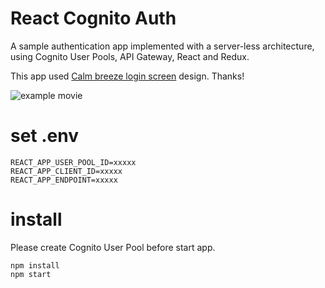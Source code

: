 # React Cognito Auth

A sample authentication app implemented with a server-less architecture, using Cognito User Pools, API Gateway, React and Redux.

This app used [Calm breeze login screen](https://codepen.io/Lewitje/pen/BNNJjo) design. Thanks!

![example movie](https://raw.githubusercontent.com/ganezasan/react-cognito-auth/master/screen.png)

# set .env
```
REACT_APP_USER_POOL_ID=xxxxx
REACT_APP_CLIENT_ID=xxxxx
REACT_APP_ENDPOINT=xxxxx
```

# install

Please create Cognito User Pool before start app.

```
npm install
npm start
```
